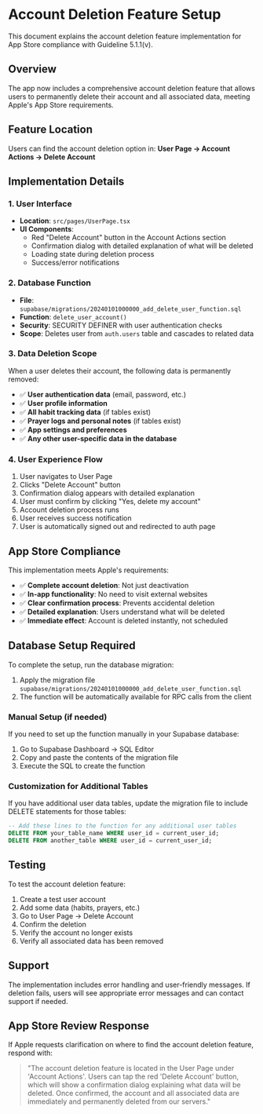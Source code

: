 # Account Deletion Feature Setup

This document explains the account deletion feature implementation for App Store compliance with Guideline 5.1.1(v).

## Overview

The app now includes a comprehensive account deletion feature that allows users to permanently delete their account and all associated data, meeting Apple's App Store requirements.

## Feature Location

Users can find the account deletion option in:
**User Page → Account Actions → Delete Account**

## Implementation Details

### 1. User Interface
- **Location**: `src/pages/UserPage.tsx`
- **UI Components**: 
  - Red "Delete Account" button in the Account Actions section
  - Confirmation dialog with detailed explanation of what will be deleted
  - Loading state during deletion process
  - Success/error notifications

### 2. Database Function
- **File**: `supabase/migrations/20240101000000_add_delete_user_function.sql`
- **Function**: `delete_user_account()`
- **Security**: SECURITY DEFINER with user authentication checks
- **Scope**: Deletes user from `auth.users` table and cascades to related data

### 3. Data Deletion Scope

When a user deletes their account, the following data is permanently removed:

- ✅ **User authentication data** (email, password, etc.)
- ✅ **User profile information**
- ✅ **All habit tracking data** (if tables exist)
- ✅ **Prayer logs and personal notes** (if tables exist)
- ✅ **App settings and preferences**
- ✅ **Any other user-specific data in the database**

### 4. User Experience Flow

1. User navigates to User Page
2. Clicks "Delete Account" button
3. Confirmation dialog appears with detailed explanation
4. User must confirm by clicking "Yes, delete my account"
5. Account deletion process runs
6. User receives success notification
7. User is automatically signed out and redirected to auth page

## App Store Compliance

This implementation meets Apple's requirements:

- ✅ **Complete account deletion**: Not just deactivation
- ✅ **In-app functionality**: No need to visit external websites
- ✅ **Clear confirmation process**: Prevents accidental deletion
- ✅ **Detailed explanation**: Users understand what will be deleted
- ✅ **Immediate effect**: Account is deleted instantly, not scheduled

## Database Setup Required

To complete the setup, run the database migration:

1. Apply the migration file `supabase/migrations/20240101000000_add_delete_user_function.sql`
2. The function will be automatically available for RPC calls from the client

### Manual Setup (if needed)

If you need to set up the function manually in your Supabase database:

1. Go to Supabase Dashboard → SQL Editor
2. Copy and paste the contents of the migration file
3. Execute the SQL to create the function

### Customization for Additional Tables

If you have additional user data tables, update the migration file to include DELETE statements for those tables:

```sql
-- Add these lines to the function for any additional user tables
DELETE FROM your_table_name WHERE user_id = current_user_id;
DELETE FROM another_table WHERE user_id = current_user_id;
```

## Testing

To test the account deletion feature:

1. Create a test user account
2. Add some data (habits, prayers, etc.)
3. Go to User Page → Delete Account
4. Confirm the deletion
5. Verify the account no longer exists
6. Verify all associated data has been removed

## Support

The implementation includes error handling and user-friendly messages. If deletion fails, users will see appropriate error messages and can contact support if needed.

## App Store Review Response

If Apple requests clarification on where to find the account deletion feature, respond with:

> "The account deletion feature is located in the User Page under 'Account Actions'. Users can tap the red 'Delete Account' button, which will show a confirmation dialog explaining what data will be deleted. Once confirmed, the account and all associated data are immediately and permanently deleted from our servers."